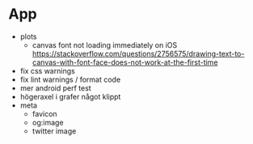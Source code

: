 # App

* plots
  * canvas font not loading immediately on iOS https://stackoverflow.com/questions/2756575/drawing-text-to-canvas-with-font-face-does-not-work-at-the-first-time
* fix css warnings
* fix lint warnings / format code
* mer android perf test
* högeraxel i grafer något klippt
* meta
  * favicon
  * og:image 
  * twitter image
